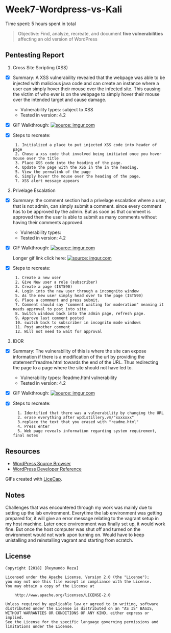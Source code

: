 # Week7-Wordpress-vs-Kali
Time spent: 5 hours spent in total

> Objective: Find, analyze, recreate, and document **five vulnerabilities** affecting an old version of WordPress

## Pentesting Report

1. Cross Site Scripting (XSS)
  - [x] Summary: A XSS vulnerability revealed that the webpage was able to be injected with malicious java code and can create an instance where a user can simply hover their mouse over the infected site.  This causing the victim of who ever is on the webpage to simply hover their mouse over the intended target and cause damage.
    - Vulnerability types: subject to XSS
    - Tested in version: 4.2
  - [x] GIF Walkthrough: <a href="https://imgur.com/OfITuEL"><img src="https://i.imgur.com/OfITuEL.gif" title="source: imgur.com" /></a>
  - [x] Steps to recreate:
 
        
         1. Initialized a place to put injected XSS code into header of page 
         2. Chose a xss code that involved being initiated once you hover mouse over the title
         3. Place XSS code into the heading of the page.
         4. Update the page with the XSS in the in the heading.
         5. View the permalink of the page
         6. Simply hover the mouse over the heading of the page.
         7. XSS alert message appears 
         
2. Privelage Escalation 
  - [x] Summary: the comment section had a privelage escalation where a user, that is not admin, can simply submit a comment. since every comment has to be approved by the admin. But as soon as that comment is approved then the user is able to submit as many comments without having their comments approved. 
    - Vulnerability types:  
    - Tested in version: 4.2
  - [x] GIF Walkthrough: 
    <a href="https://imgur.com/KiIIFg5"><img src="https://i.imgur.com/KiIIFg5.gif" title="source: imgur.com" /></a>
    
    Longer gif link click here:
    <a href="https://imgur.com/n5QegtJ"><img src="https://i.imgur.com/n5QegtJ.gif" title="source: imgur.com" /></a>
  
  - [x] Steps to recreate: 
  
         1. Create a new user
         2. Give New user a role (subscriber)
         3. Create a page (IST590)
         4. Login into the new user through a incongnito window
         5. As the new user simply head over to the page (IST590)
         6. Place a commment and press submit.
         7. Comment should say "comment waiting for moderation" meaning it needs approval to post into site.
         8. Switch windows back into the admin page, refresh page.
         9. Approve last comment posted
         10. switch back to subscriber in incognito mode windows
         11. Post another comment
         12. Will not need to wait for approval
         
    
3. IDOR
  - [x] Summary: The vulnerability of this is where the site can expose information if there is a modification of the url by providing the statement"readme.html towards the end of the URL. Thus redirecting the page to a page where the site should not have led to.
    - Vulnerability types: Readme.html vulnerability
    - Tested in version: 4.2
  - [x] GIF Walkthrough: <a href="https://imgur.com/HKrEgBd"><img src="https://i.imgur.com/HKrEgBd.gif" title="source: imgur.com" /></a>
  - [x] Steps to recreate: 
  
          1. Identified that there was a vulnerability by changing the URL
          2. erase everything after wpdistillery.vm/"xxxxxxx"
          3.replace the text that you erased with "readme.html"
          4. Press enter
          5. Web page reveals information regarding system requirement, final notes
 

## Resources

- [WordPress Source Browser](https://core.trac.wordpress.org/browser/)
- [WordPress Developer Reference](https://developer.wordpress.org/reference/)

GIFs created with [LiceCap](http://www.cockos.com/licecap/).

## Notes

Challenges that was encountered through my work was mainly due to setting up the lab environment. Everytime the lab environment was getting prepared for, it will give an error message relating to the vagrant setup in my host machine. Later once envireonment was finally set up, it would work fine. But once the host computer was shut off and turned on the environment would not work upon turning on. Would have to keep unistalling and reinstalling vagrant and starting from scratch.

## License

    Copyright [2018] [Reymundo Reza]

    Licensed under the Apache License, Version 2.0 (the "License");
    you may not use this file except in compliance with the License.
    You may obtain a copy of the License at

        http://www.apache.org/licenses/LICENSE-2.0

    Unless required by applicable law or agreed to in writing, software
    distributed under the License is distributed on an "AS IS" BASIS,
    WITHOUT WARRANTIES OR CONDITIONS OF ANY KIND, either express or implied.
    See the License for the specific language governing permissions and
    limitations under the License.
